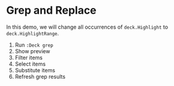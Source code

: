 # Grep and Replace

In this demo, we will change all occurrences of `deck.Highlight` to `deck.HighlightRange`.

1. Run `:Deck grep`
2. Show preview
3. Filter items
4. Select items
5. Substitute items
6. Refresh grep results

